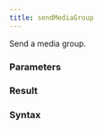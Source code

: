 ```yaml
---
title: sendMediaGroup
---
```


Send a media group.


### Parameters 



### Result 



### Syntax





